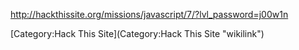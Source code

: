 <http://hackthissite.org/missions/javascript/7/?lvl_password=j00w1n>

[Category:Hack This Site](Category:Hack This Site "wikilink")
